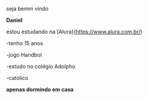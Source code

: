 seja bemm vindo 

**Daniel**

estou estudando na [Alura}(https://www.alura.com.br/)

-tenho 15 anos

-jogo Handbol

-estudo no colégio Adolpho

-catolico

**apenas dormindo em casa**

